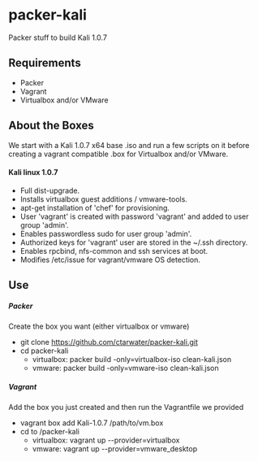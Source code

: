 packer-kali
===========
Packer stuff to build Kali 1.0.7

## Requirements
* Packer
* Vagrant
* Virtualbox and/or VMware

## About the Boxes
We start with a Kali 1.0.7 x64 base .iso and run a few scripts on it before creating a vagrant compatible .box for Virtualbox and/or VMware.

#### Kali linux 1.0.7
 - Full dist-upgrade.
 - Installs virtualbox guest additions / vmware-tools.
 - apt-get installation of 'chef' for provisioning.
 - User 'vagrant' is created with password 'vagrant' and added to user group 'admin'.
 - Enables passwordless sudo for user group 'admin'.
 - Authorized keys for 'vagrant' user are stored in the ~/.ssh directory.
 - Enables rpcbind, nfs-common and ssh services at boot.
 - Modifies /etc/issue for vagrant/vmware OS detection.
 
## Use
##### Packer #####
Create the box you want (either virtualbox or vmware)

 - git clone https://github.com/ctarwater/packer-kali.git
 - cd packer-kali
   - virtualbox: packer build -only=virtualbox-iso clean-kali.json
   - vmware: packer build -only=vmware-iso clean-kali.json 
 
##### Vagrant #####
Add the box you just created and then run the Vagrantfile we provided

 - vagrant box add Kali-1.0.7 /path/to/vm.box
 - cd to /packer-kali
   - virtualbox: vagrant up --provider=virtualbox
   - vmware: vagrant up --provider=vmware_desktop
